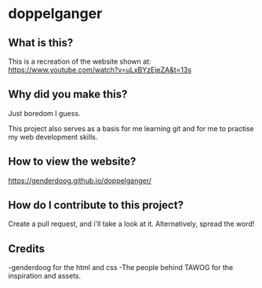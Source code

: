 # doppelganger

## What is this?
This is a recreation of the website shown at:  https://www.youtube.com/watch?v=uLxBYzEjeZA&t=13s

## Why did you make this?

Just boredom I guess.

This project also serves as a basis for me learning git and for me to practise my web development skills.

## How to view the website?

https://genderdoog.github.io/doppelganger/

## How do I contribute to this project?

Create a pull request, and i'll take a look at it. 
Alternatively, spread the word!

## Credits
-genderdoog for the html and css
-The people behind TAWOG for the inspiration and assets.
